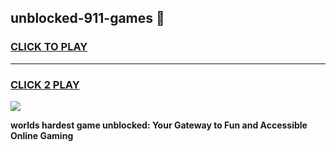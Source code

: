 
## unblocked-911-games 👋
<h3>
<a href="https://premium.freeplayer.one?title=unblocked-911-games&ref=14F">CLICK TO PLAY</a></h3>
<hr>

<h3>
<a href="https://premium.freeplayer.one?title=unblocked-911-games&ref=14F">CLICK 2 PLAY</a>
  
</h3>

<a href="https://premium.freeplayer.one?title=unblocked-911-games&ref=12F/"><img src="https://clearcache.store/games.png"></a>


**worlds hardest game unblocked: Your Gateway to Fun and Accessible Online Gaming**
